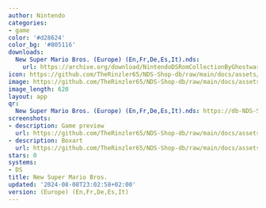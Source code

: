 ```yaml
---
author: Nintendo
categories:
- game
color: '#d28624'
color_bg: '#805116'
downloads:
  New Super Mario Bros. (Europe) (En,Fr,De,Es,It).nds:
    url: https://archive.org/download/NintendoDSRomCollectionByGhostware/New%20Super%20Mario%20Bros.%20%28Europe%29%20%28En%2CFr%2CDe%2CEs%2CIt%29.nds
icon: https://github.com/TheRinzler65/NDS-Shop-db/raw/main/docs/assets/images/icons/newsupermariobros.png
image: https://github.com/TheRinzler65/NDS-Shop-db/raw/main/docs/assets/images/icons/newsupermariobros.png
image_length: 620
layout: app
qr:
  New Super Mario Bros. (Europe) (En,Fr,De,Es,It).nds: https://db-NDS-Shop-db.netlify.app/assets/images/qr/new-super-mario-bros--europe-enfrdeesit-nds.png
screenshots:
- description: Game preview
  url: https://github.com/TheRinzler65/NDS-Shop-db/raw/main/docs/assets/images/screenshots/newsupermariobros/newsupermariobros.png
- description: Boxart
  url: https://github.com/TheRinzler65/NDS-Shop-db/raw/main/docs/assets/images/boxart/New%20Super%20Mario%20Bros.%20(Europe)%20(En%2CFr%2CDe%2CEs%2CIt).nds.png
stars: 0
systems:
- DS
title: New Super Mario Bros.
updated: '2024-08-08T23:02:58+02:00'
version: (Europe) (En,Fr,De,Es,It)
---
```

